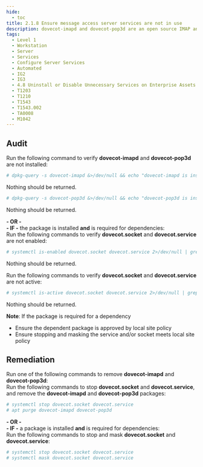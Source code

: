 ```yaml
---
hide:
  - toc
title: 2.1.8 Ensure message access server services are not in use
description: dovecot-imapd and dovecot-pop3d are an open source IMAP and POP3 server for Linux based systems.
tags:
  - Level 1
  - Workstation
  - Server
  - Services
  - Configure Server Services
  - Automated
  - IG2
  - IG3
  - 4.8 Uninstall or Disable Unnecessary Services on Enterprise Assets and Software
  - T1203
  - T1210
  - T1543
  - T1543.002
  - TA0008
  - M1042
---
```


## Audit
Run the following command to verify **dovecot-imapd** and **dovecot-pop3d** are not installed:
```bash
# dpkg-query -s dovecot-imapd &>/dev/null && echo "dovecot-imapd is installed"
```
Nothing should be returned.

```bash
# dpkg-query -s dovecot-pop3d &>/dev/null && echo "dovecot-pop3d is installed"
```
Nothing should be returned.

**- OR -**  
**- IF -** the package is installed **and** is required for dependencies:  
Run the following commands to verify **dovecot.socket** and **dovecot.service** are not enabled:

```bash
# systemctl is-enabled dovecot.socket dovecot.service 2>/dev/null | grep 'enabled'
```
Nothing should be returned.

Run the following commands to verify **dovecot.socket** and **dovecot.service** are not active:
```bash
# systemctl is-active dovecot.socket dovecot.service 2>/dev/null | grep '^active'
```
Nothing should be returned.

**Note**: If the package is required for a dependency

- Ensure the dependent package is approved by local site policy
- Ensure stopping and masking the service and/or socket meets local site policy

## Remediation
Run one of the following commands to remove **dovecot-imapd** and **dovecot-pop3d**:  
Run the following commands to stop **dovecot.socket** and **dovecot.service**, and remove the **dovecot-imapd** and **dovecot-pop3d** packages:

```bash
# systemctl stop dovecot.socket dovecot.service
# apt purge dovecot-imapd dovecot-pop3d
```

**- OR -**  
**- IF -** a package is installed **and** is required for dependencies:  
Run the following commands to stop and mask **dovecot.socket** and **dovecot.service**:

```bash
# systemctl stop dovecot.socket dovecot.service
# systemctl mask dovecot.socket dovecot.service
```
